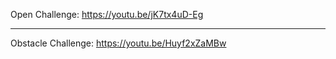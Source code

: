 Open Challenge: https://youtu.be/jK7tx4uD-Eg

***

Obstacle Challenge: https://youtu.be/Huyf2xZaMBw
